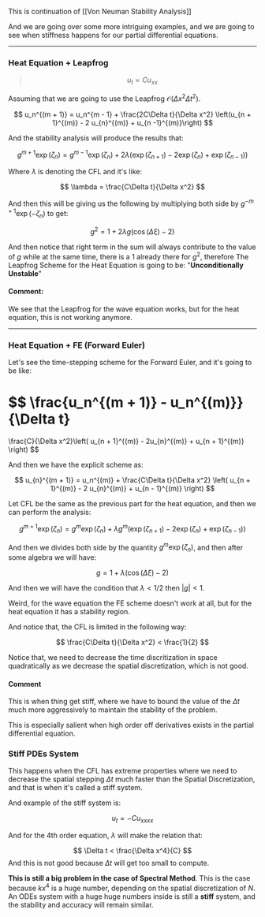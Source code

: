 This is continuation of [[Von Neuman Stability Analysis]]

And we are going over some more intriguing examples, and we are going to see when stiffness happens for our partial differential equations. 

---
### **Heat Equation + Leapfrog**

> $$
> u_t = Cu_{xx}
> $$

Assuming that we are going to use the Leapfrog $\mathcal{O}(\Delta x^2\Delta t^2)$. 


$$
u_n^{(m + 1)} = u_n^{m - 1} + \frac{2C\Delta t}{\Delta x^2}
\left(u_{n + 1}^{(m)} - 2 u_{n}^{(m)} + u_{n -1}^{(m)}\right)
$$

And the stability analysis will produce the results that: 

$$
g^{m + 1} \exp(\zeta_n) = g^{m - 1}\exp(\zeta_n) + 2\lambda(\exp(\zeta_{n + 1}) - 2\exp(\zeta_n) + \exp(\zeta_{n - 1}))
$$

Where $\lambda$ is denoting the CFL and it's like: 

$$
\lambda = \frac{C\Delta t}{\Delta x^2}
$$

And then this will be giving us the following by multiplying both side by $g^{-m+ 1}\exp(-\zeta_n)$ to get: 

$$
g^2 = 1 + 2\lambda g(\cos(\Delta \xi) - 2)
$$

And then notice that right term in the sum will always contribute to the value of $g$ while at the same time, there is a $1$ already there for $g^2$, therefore The Leapfrog Scheme for the Heat Equation is going to be: "**Unconditionally Unstable**"

#### **Comment**: 
We see that the Leapfrog for the wave equation works, but for the heat equation, this is not working anymore. 

---

### **Heat Equation + FE (Forward Euler)**

Let's see the time-stepping scheme for the Forward Euler, and it's going to be like: 

$$
\frac{u_n^{(m + 1)} - u_n^{(m)}}{\Delta t}
=
\frac{C}{\Delta x^2}\left( 
	u_{n + 1}^{(m)} - 2u_{n}^{(m)} + u_{n + 1}^{(m)}
\right)
$$

And then we have the explicit scheme as: 

$$
u_{n}^{(m + 1)} = u_n^{(m)} + \frac{C\Delta t}{\Delta x^2}
\left(
u_{n + 1}^{(m)} - 2 u_{n}^{(m)} + u_{n - 1}^{(m)}
\right)
$$

Let CFL be the same as the previous part for the heat equation, and then we can perform the analysis: 

$$
g^{m + 1} \exp(\zeta_n) = g^m\exp(\zeta_n) + \lambda g^m
(\exp(\zeta_{n + 1}) - 2\exp(\zeta_n) + \exp(\zeta_{n - 1}))
$$

And then we divides both side by the quantity $g^m \exp(\zeta_n)$, and then after some algebra we will have: 

$$
g = 1 + \lambda (\cos(\Delta\xi) - 2)
$$

And then we will have the condition that $\lambda < 1/2$ then $|g| < 1$. 

Weird, for the wave equation the FE scheme doesn't work at all, but for the heat equation it has a stability region.

And notice that, the CFL is limited in the following way: 

$$
\frac{C\Delta t}{\Delta x^2}  < \frac{1}{2}
$$

Notice that, we need to decrease the time discritization in space quadratically  as we decrease the spatial discretization, which is not good. 

#### Comment 
This is when thing get stiff, where we have to bound the value of the $\Delta t$ much more aggressively to maintain the stability of the problem. 

This is especially salient when high order off derivatives exists in the partial differential equation. 

### Stiff PDEs System 

This happens when the CFL has extreme properties where we need to decrease the spatial stepping $\Delta t$ much faster than the Spatial Discretization, and that is when it's called a stiff system. 

And example of the stiff system is: 

$$
u_t = -Cu_{xxxx}
$$

And for the 4th order equation, $\lambda$ will make the relation that: 

$$
\Delta t < \frac{\Delta x^4}{C}
$$
And this is not good because $\Delta t$ will get too small to compute. 

**This is still a big problem in the case of Spectral Method**. This is the case because $kx^4$ is a huge number, depending on the spatial discretization of $N$. An ODEs system with a huge huge numbers inside is still a **stiff** system, and the stability and accuracy will remain similar. 





